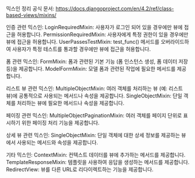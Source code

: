 믹스인 정리
공식 문서: https://docs.djangoproject.com/en/4.2/ref/class-based-views/mixins/

인증 관련 믹스인:
LoginRequiredMixin: 사용자가 로그인 되어 있을 경우에만 뷰에 접근을 허용합니다.
PermissionRequiredMixin: 사용자에게 특정 권한이 있을 경우에만 뷰에 접근을 허용합니다.
UserPassesTestMixin: test_func() 메서드를 오버라이드하여 사용자가 특정 테스트를 통과할 경우에만 뷰에 접근을 허용합니다.

폼 관련 믹스인:
FormMixin: 폼과 관련된 기본 기능 (폼 인스턴스 생성, 폼 데이터 저장 등)을 제공합니다.
ModelFormMixin: 모델 폼과 관련된 작업에 필요한 메서드를 제공합니다.

리스트 뷰 관련 믹스인:
MultipleObjectMixin: 여러 객체를 처리하는 뷰 (예: 리스트 뷰)에 공통적으로 사용되는 메서드나 속성을 제공합니다.
SingleObjectMixin: 단일 객체를 처리하는 뷰에 필요한 메서드나 속성을 제공합니다.

페이징 관련 믹스인:
MultipleObjectPaginationMixin: 여러 객체를 페이지 단위로 표시하기 위한 페이징 처리 기능을 제공합니다.

상세 뷰 관련 믹스인:
SingleObjectMixin: 단일 객체에 대한 상세 정보를 제공하는 뷰에서 사용되는 메서드와 속성을 제공합니다.

기타 믹스인:
ContextMixin: 컨텍스트 데이터를 뷰에 추가하는 메서드를 제공합니다.
TemplateResponseMixin: 템플릿을 사용하여 응답을 생성하는 메서드를 제공합니다.
RedirectView: 뷰를 다른 URL로 리다이렉트하는 기능을 제공합니다.